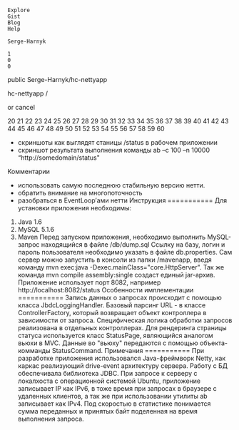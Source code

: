 

    Explore
    Gist
    Blog
    Help

    Serge-Harnyk

    1
    0
    0

public Serge-Harnyk/hc-nettyapp

hc-nettyapp /

or cancel

20
21
22
23
24
25
26
27
28
29
30
31
32
33
34
35
36
37
38
39
40
41
42
43
44
45
46
47
48
49
50
51
52
53
54
55
56
57
58
59
60
- скриншоты как выглядят станицы /status в рабочем приложении
- скриншот результата выполнения команды ab –c 100 –n 10000 “http://somedomain/status"
 
Комментарии
 - использовать самую последнюю стабильную версию нетти.
 - обратить внимание на многопоточность
 - разобраться в EventLoop’ами нетти
Инструкция
===========
Для установки приложения необходимы:
1. Java 1.6
2. MySQL 5.1.6
3. Maven
Перед запуском приложения, необходимо выполнить MySQL-запрос находящийся в файле /db/dump.sql
Ссылку на базу, логин и пароль пользователя необходимо указать в файле db.properties.
Сам сервер можно запустить в консоли из папки /mavenapp, введя команду mvn exec:java -Dexec.mainClass="core.HttpServer".
Так же команда mvn compile assembly:single создаст единый jar-архив.
Приложение использует порт 8082, например http://localhost:8082/status
Особенности имплементации
===========
Запись данных о запросах происходит с помощью класса JbdcLoggingHandler.
Базовый парсинг URL - в классе ControllerFactory, который возвращает объект контроллера в зависимости от запроса.
Специфическая логика обработки запросов реализована в отдельных контроллерах.
Для рендеринга страницы статуса используется класс StatusPage, являющийся аналогом вьюхи в MVC. 
Данные во "вьюху" передаются с помощью объекта-комманды StatusCommand.
Примечания
===========
При разработке приложения использовался Java-фреймворк Netty, как каркас реализующий drive-event архитектуру сервера. 
Работу с БД обеспечивала библиотека JDBC.
При запросе к серверу с локалхоста с операционной системой Ubuntu, приложение записывает IP как IPv6, в тоже время при запросах в браузере с удаленных клиентов, а так же при использовании утилиты
ab записывает как IPv4.
Под скоростью в статистике понимается сумма переданных и принятых байт поделенная на время выполнения запроса.

